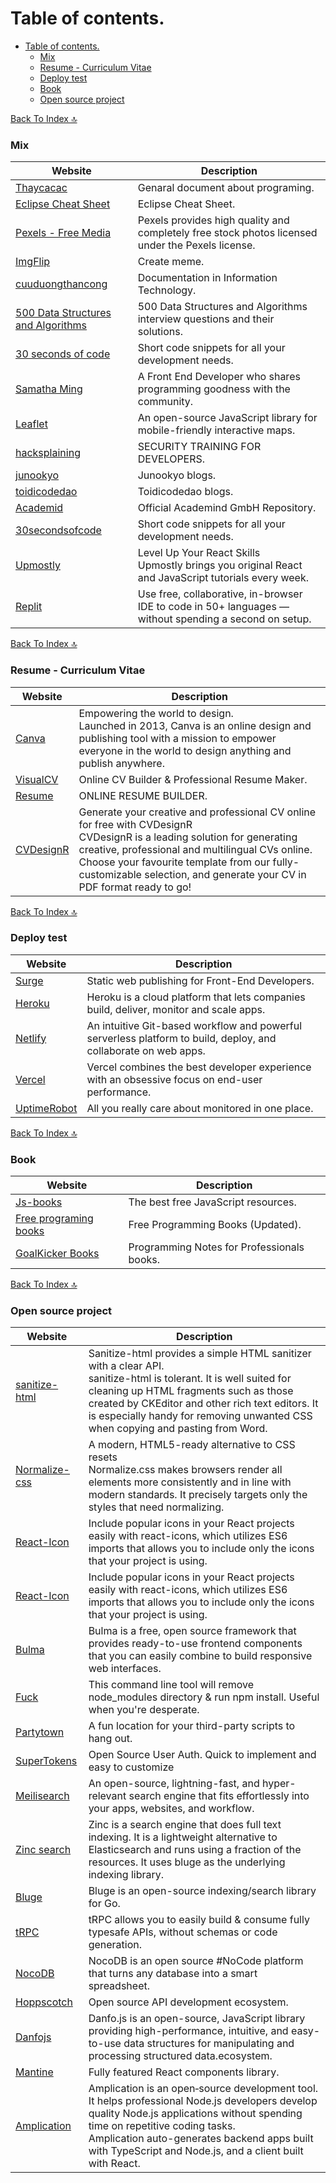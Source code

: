 # Table of contents.
- [Table of contents.](#table-of-contents)
    - [Mix](#mix)
    - [Resume - Curriculum Vitae](#resume---curriculum-vitae)
    - [Deploy test](#deploy-test)
    - [Book](#book)
    - [Open source project](#open-source-project)

[Back To Index 🔝](#table-of-contents)
### Mix
| Website                                                                                                                                          | Description                                                                                             |
| ------------------------------------------------------------------------------------------------------------------------------------------------ | ------------------------------------------------------------------------------------------------------- |
| [Thaycacac](https://thaycacac.github.io)                                                                                                         | Genaral document about programing.                                                                      |
| [Eclipse Cheat Sheet](https://www.shortcutfoo.com/app/dojos/eclipse-win/cheatsheet)                                                              | Eclipse Cheat Sheet.                                                                                    |
| [Pexels - Free Media](https://www.pexels.com/)                                                                                                   | Pexels provides high quality and completely free stock photos licensed under the Pexels license.        |
| [ImgFlip](https://imgflip.com/)                                                                                                                  | Create meme.                                                                                            |
| [cuuduongthancong](https://cuuduongthancong.com/)                                                                                                | Documentation in Information Technology.                                                                |
| [500 Data Structures and Algorithms](https://techiedelight.quora.com/500-Data-Structures-and-Algorithms-interview-questions-and-their-solutions) | 500 Data Structures and Algorithms interview questions and their solutions.                             |
| [30 seconds of code](https://www.30secondsofcode.org/)                                                                                           | Short code snippets for all your development needs.                                                     |
| [Samatha Ming](https://www.samanthaming.com/)                                                                                                    | A Front End Developer who shares programming goodness with the community.                               |
| [Leaflet](https://leafletjs.com/)                                                                                                                | An open-source JavaScript library for mobile-friendly interactive maps.                                 |
| [hacksplaining](https://www.hacksplaining.com/)                                                                                                  | SECURITY TRAINING FOR DEVELOPERS.                                                                       |
| [junookyo](https://www.junookyo.com/)                                                                                                            | Junookyo blogs.                                                                                         |
| [toidicodedao](https://toidicodedao.com/)                                                                                                        | Toidicodedao blogs.                                                                                     |
| [Academid](https://github.com/academind)                                                                                                         | Official Academind GmbH Repository.                                                                     |
| [30secondsofcode](https://www.30secondsofcode.org/)                                                                                              | Short code snippets for all your development needs.                                                     |
| [Upmostly](https://upmostly.com/)                                                                                                                | Level Up Your React Skills <br> Upmostly brings you original React and JavaScript tutorials every week. |
| [Replit](https://replit.com/)                                                                                                                    | Use free, collaborative, in-browser IDE to code in 50+ languages — without spending a second on setup.  |
 
[Back To Index 🔝](#table-of-contents)

### Resume - Curriculum Vitae

| Website                                 | Description                                                                                                                                                                                                                                                                                                 |
| --------------------------------------- | ----------------------------------------------------------------------------------------------------------------------------------------------------------------------------------------------------------------------------------------------------------------------------------------------------------- |
| [Canva](https://www.uidesigndaily.com/) | Empowering the world to design. <br> Launched in 2013, Canva is an online design and publishing tool with a mission to empower everyone in the world to design anything and publish anywhere.                                                                                                               |
| [VisualCV](https://www.visualcv.com/)   | Online CV Builder & Professional Resume Maker.                                                                                                                                                                                                                                                              |
| [Resume](https://resume.io/)            | ONLINE RESUME BUILDER.                                                                                                                                                                                                                                                                                      |
| [CVDesignR](https://cvdesignr.com/)     | Generate your creative and professional CV online for free with CVDesignR <br> CVDesignR is a leading solution for generating creative, professional and multilingual CVs online.<br> Choose your favourite template from our fully-customizable selection, and generate your CV in PDF format ready to go! |

[Back To Index 🔝](#table-of-contents)

### Deploy test

| Website                                 | Description                                                                                                     |
| --------------------------------------- | --------------------------------------------------------------------------------------------------------------- |
| [Surge](https://surge.sh)               | Static web publishing for Front-End Developers.                                                                 |
| [Heroku](https://www.heroku.com)        | Heroku is a cloud platform that lets companies build, deliver, monitor and scale apps.                          |
| [Netlify](https://www.netlify.com)      | An intuitive Git-based workflow and powerful serverless platform to build, deploy, and collaborate on web apps. |
| [Vercel](https://vercel.com)            | Vercel combines the best developer experience with an obsessive focus on end-user performance.                  |
| [UptimeRobot](https://uptimerobot.com/) | All you really care about monitored in one place.                                                               |

[Back To Index 🔝](#table-of-contents)

### Book

| Website                                                                                    | Description                                |
| ------------------------------------------------------------------------------------------ | ------------------------------------------ |
| [Js-books](https://jsbooks.revolunet.com/)                                                 | The best free JavaScript resources.        |
| [Free programing books](https://dev.to/brogrammer2018/free-programming-books-updated-4pdp) | Free Programming Books (Updated).          |
| [GoalKicker Books](https://books.goalkicker.com/)                                          | Programming Notes for Professionals books. |

[Back To Index 🔝](#table-of-contents)

### Open source project

| Website                                                      | Description                                                                                                                                                                                                                                                                                           |
| ------------------------------------------------------------ | ----------------------------------------------------------------------------------------------------------------------------------------------------------------------------------------------------------------------------------------------------------------------------------------------------- |
| [sanitize-html](https://www.npmjs.com/package/sanitize-html) | Sanitize-html provides a simple HTML sanitizer with a clear API. <br> sanitize-html is tolerant. It is well suited for cleaning up HTML fragments such as those created by CKEditor and other rich text editors. It is especially handy for removing unwanted CSS when copying and pasting from Word. |
| [Normalize-css](https://necolas.github.io/normalize.css/)    | A modern, HTML5-ready alternative to CSS resets <br> Normalize.css makes browsers render all elements more consistently and in line with modern standards. It precisely targets only the styles that need normalizing.                                                                                |
| [React-Icon](https://github.com/react-icons/react-icons)     | Include popular icons in your React projects easily with react-icons, which utilizes ES6 imports that allows you to include only the icons that your project is using.                                                                                                                                |
| [React-Icon](https://github.com/react-icons/react-icons)     | Include popular icons in your React projects easily with react-icons, which utilizes ES6 imports that allows you to include only the icons that your project is using.                                                                                                                                |
| [Bulma](https://bulma.io/)                                   | Bulma is a free, open source framework that provides ready-to-use frontend components that you can easily combine to build responsive web interfaces.                                                                                                                                                 |
| [Fuck](https://www.npmjs.com/package/fuck-npm)               | This command line tool will remove node_modules directory & run npm install. Useful when you're desperate.                                                                                                                                                                                            |
| [Partytown](https://github.com/BuilderIO/partytown)          | A fun location for your third-party scripts to hang out.                                                                                                                                                                                                                                              |
| [SuperTokens](https://supertokens.com/)                      | Open Source User Auth. Quick to implement and easy to customize                                                                                                                                                                                                                                       |
| [Meilisearch](https://www.meilisearch.com/)                  | An open-source, lightning-fast, and hyper-relevant search engine that fits effortlessly into your apps, websites, and workflow.                                                                                                                                                                       |
| [Zinc search](https://github.com/prabhatsharma/zinc)         | Zinc is a search engine that does full text indexing. It is a lightweight alternative to Elasticsearch and runs using a fraction of the resources. It uses bluge as the underlying indexing library.                                                                                                  |
| [Bluge](https://github.com/blugelabs/bluge)                  | Bluge is an open-source indexing/search library for Go.                                                                                                                                                                                                                                               |
| [tRPC](https://github.com/trpc/trpc)                         | tRPC allows you to easily build & consume fully typesafe APIs, without schemas or code generation.                                                                                                                                                                                                    |
| [NocoDB](https://github.com/nocodb/nocodb)                   | NocoDB is an open source #NoCode platform that turns any database into a smart spreadsheet.                                                                                                                                                                                                           |
| [Hoppscotch](https://github.com/hoppscotch/hoppscotch)       | Open source API development ecosystem.                                                                                                                                                                                                                                                                |
| [Danfojs](https://github.com/javascriptdata/danfojs)         | Danfo.js is an open-source, JavaScript library providing high-performance, intuitive, and easy-to-use data structures for manipulating and processing structured data.ecosystem.                                                                                                                      |
| [Mantine](https://github.com/mantinedev/mantine/)            | Fully featured React components library.                                                                                                                                                                                                                                                              |
| [Amplication ](https://github.com/amplication/amplication)   | Amplication is an open‑source development tool. It helps professional Node.js developers develop quality Node.js applications without spending time on repetitive coding tasks. <br>Amplication auto-generates backend apps built with TypeScript and Node.js, and a client built with React.         |